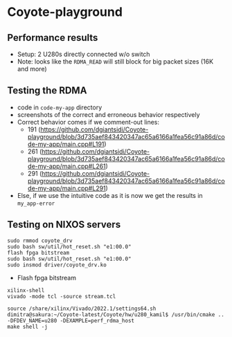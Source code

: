 # Coyote-playground

## Performance results 
- Setup: 2 U280s directly connected w/o switch
- Note: looks like the `RDMA_READ` will still block for big packet sizes (16K and more)


## Testing the RDMA
- code in `code-my-app` directory
- screenshots of the correct and erroneous behavior respectively
- Correct behavior comes if we comment-out lines: 
	- 191 (https://github.com/dgiantsidi/Coyote-playground/blob/3d735aef843420347ac65a6166a1fea56c91a86d/code-my-app/main.cpp#L191) 
	- 261 (https://github.com/dgiantsidi/Coyote-playground/blob/3d735aef843420347ac65a6166a1fea56c91a86d/code-my-app/main.cpp#L261) 
	- 291 (https://github.com/dgiantsidi/Coyote-playground/blob/3d735aef843420347ac65a6166a1fea56c91a86d/code-my-app/main.cpp#L291)
- Else, if we use the intuitive code as it is now we get the results in `my_app-error`


## Testing on NIXOS servers
```
sudo rmmod coyote_drv
sudo bash sw/util/hot_reset.sh "e1:00.0"
flash fpga bitstream
sudo bash sw/util/hot_reset.sh "e1:00.0"
sudo insmod driver/coyote_drv.ko
```

- Flash fpga bitstream
```
xilinx-shell
vivado -mode tcl -source stream.tcl
```

```
source /share/xilinx/Vivado/2022.1/settings64.sh
dimitra@sakura:~/Coyote-latest/Coyote/hw/u280_kamil$ /usr/bin/cmake .. -DFDEV_NAME=u280 -DEXAMPLE=perf_rdma_host
make shell -j
```
